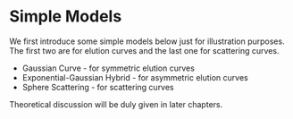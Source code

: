 # Simple Models

We first introduce some simple models below just for illustration purposes. The first two are for elution curves and the last one for scattering curves.

* Gaussian Curve - for symmetric elution curves
* Exponential-Gaussian Hybrid - for asymmetric elution curves
* Sphere Scattering - for scattering curves

Theoretical discussion will be duly given in later chapters.